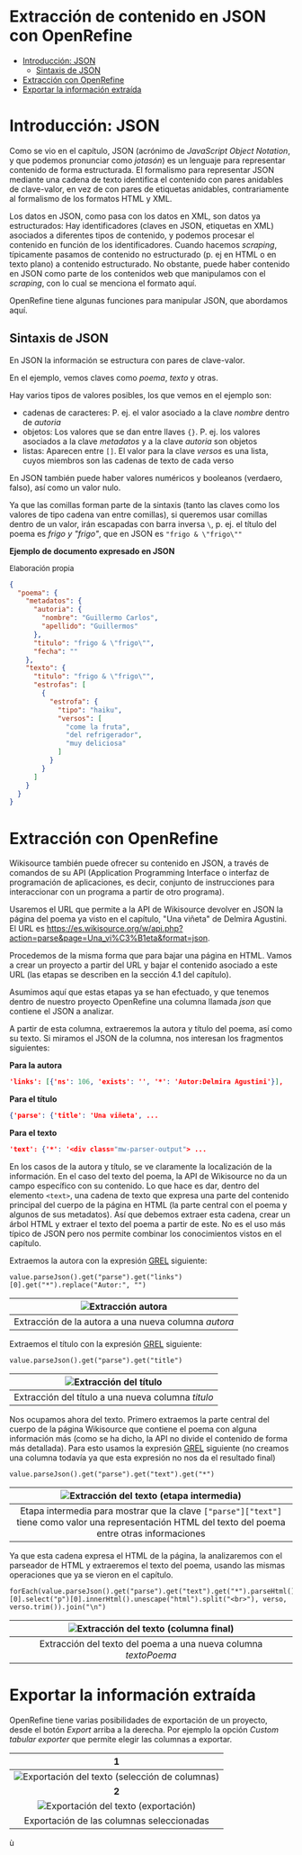 # Extracción de contenido en JSON con OpenRefine

- [Introducción: JSON](#s-intro)
  - [Sintaxis de JSON](#ss-sintaxis)
- [Extracción con OpenRefine](#s-manipular-xml)
- [Exportar la información extraída](#s-guardar)

<a name="s-intro"></a>

# Introducción: JSON

Como se vio en el capítulo, JSON (acrónimo de *JavaScript Object Notation*, y que podemos pronunciar como *jotasón*) es un lenguaje para representar contenido de forma estructurada. El formalismo para representar JSON mediante una cadena de texto identifica el contenido con pares anidables de clave-valor, en vez de con pares de etiquetas anidables, contrariamente al formalismo de los formatos HTML y XML.

Los datos en JSON, como pasa con los datos en XML, son datos ya estructurados: Hay identificadores (claves en JSON, etiquetas en XML) asociados a diferentes tipos de contenido, y podemos procesar el contenido en función de los identificadores. Cuando hacemos *scraping*, típicamente pasamos de contenido no estructurado (p. ej en HTML o en texto plano) a contenido estructurado. No obstante, puede haber contenido en JSON como parte de los contenidos web que manipulamos con el *scraping*, con lo cual se menciona el formato aquí. 

OpenRefine tiene algunas funciones para manipular JSON, que abordamos aquí. 

<a name="ss-sintaxis"></a>

## Sintaxis de JSON

En JSON la información se estructura con pares de clave-valor.

En el ejemplo, vemos claves como *poema*, *texto* y otras.

Hay varios tipos de valores posibles, los que vemos en el ejemplo son:

- cadenas de caracteres: P. ej. el valor asociado a la clave *nombre* dentro de *autoria*
- objetos: Los valores que se dan entre llaves `{}`. P. ej. los valores asociados a la clave *metadatos* y a la clave *autoria* son objetos
- listas: Aparecen entre `[]`. El valor para la clave *versos* es una lista, cuyos miembros son las cadenas de texto de cada verso

En JSON también puede haber valores numéricos y booleanos (verdaero, falso), así como un valor nulo.

Ya que las comillas forman parte de la sintaxis (tanto las claves como los valores de tipo cadena van entre comillas), si queremos usar comillas dentro de un valor, irán escapadas con barra inversa `\`, p. ej. el título del poema es *frigo y "frigo"*, que en JSON es `"frigo & \"frigo\""`

<a name="frag-ejemplo-json"></a>

**Ejemplo de documento expresado en JSON**
<html><span style="font-size:small">Elaboración propia</span></html>

```json
{
  "poema": {
    "metadatos": {
      "autoria": {
        "nombre": "Guillermo Carlos",
        "apellido": "Guillermos"
      },
      "titulo": "frigo & \"frigo\"",
      "fecha": ""
    },
    "texto": {
      "titulo": "frigo & \"frigo\"",
      "estrofas": [
        {
          "estrofa": {
            "tipo": "haiku",
            "versos": [
              "come la fruta",
              "del refrigerador",
              "muy deliciosa"
            ]
          }
        }
      ]
    }
  }
}

```

<a name="s-manipular-xml"></a>

# Extracción con OpenRefine

Wikisource también puede ofrecer su contenido en JSON, a través de comandos de su API (Application Programming Interface o interfaz de programación de aplicaciones, es decir, conjunto de instrucciones para interaccionar con un programa a partir de otro programa).

Usaremos el URL que permite a la API de Wikisource devolver en JSON la página del poema ya visto en el capítulo, "Una viñeta" de Delmira Agustini. El URL es https://es.wikisource.org/w/api.php?action=parse&page=Una_vi%C3%B1eta&format=json.

Procedemos de la misma forma que para bajar una página en HTML. Vamos a crear un proyecto a partir del URL y bajar el contenido asociado a este URL (las etapas se describen en la sección 4.1 del capítulo).

Asumimos aquí que estas etapas ya se han efectuado, y que tenemos dentro de nuestro proyecto OpenRefine una columna llamada *json* que contiene el JSON a analizar.

A partir de esta columna, extraeremos la autora y título del poema, así como su texto. Si miramos el JSON de la columna, nos interesan los fragmentos siguientes:

**Para la autora**

```json
'links': [{'ns': 106, 'exists': '', '*': 'Autor:Delmira Agustini'}],
```

**Para el título**

```json
{'parse': {'title': 'Una viñeta', ...
```

**Para el texto**
```json
'text': {'*': '<div class="mw-parser-output"> ...
```

En los casos de la autora y título, se ve claramente la localización de la información. En el caso del texto del poema, la API de Wikisource no da un campo específico con su contenido. Lo que hace es dar, dentro del elemento `<text>`, una cadena de texto que expresa una parte del contenido principal del cuerpo de la página en HTML (la parte central con el poema y algunos de sus metadatos). Así que debemos extraer esta cadena, crear un árbol HTML y extraer el texto del poema a partir de este. No es el uso más típico de JSON pero nos permite combinar los conocimientos vistos en el capítulo.

<a name="sss-metadatos"></a>

Extraemos la autora con la expresión [GREL](https://docs.openrefine.org/manual/grelfunctions) siguiente:

```
value.parseJson().get("parse").get("links")[0].get("*").replace("Autor:", "")
```

| ![Extracción autora](./img/01_json_02_autora.png) | 
|:--:| 
| Extracción de la autora a una nueva columna *autora* |


Extraemos el título con la expresión [GREL](https://docs.openrefine.org/manual/grelfunctions) siguiente:

```
value.parseJson().get("parse").get("title")
```

| ![Extracción del título](./img/01_json_03_title.png) | 
|:--:| 
| Extracción del título a una nueva columna *titulo* |

Nos ocupamos ahora del texto. Primero extraemos la parte central del cuerpo de la página Wikisource que contiene el poema con alguna información más (como se ha dicho, la API no divide el contenido de forma más detallada). Para esto usamos la expresión [GREL](https://docs.openrefine.org/manual/grelfunctions) siguiente (no creamos una columna todavía ya que esta expresión no nos da el resultado final)

```
value.parseJson().get("parse").get("text").get("*")
```

| ![Extracción del texto (etapa intermedia)](./img/01_json_04_json-text-from-json.png) | 
|:--:| 
| Etapa intermedia para mostrar que la clave `["parse"]["text"]` tiene como valor una representación HTML del texto del poema entre otras informaciones |


<!-- %TODO explain .ownText() -->

Ya que esta cadena expresa el HTML de la página, la analizaremos con el parseador de HTML y extraeremos el texto del poema, usando las mismas operaciones que ya se vieron en el capítulo.

```
forEach(value.parseJson().get("parse").get("text").get("*").parseHtml().select("div[class=poem]")[0].select("p")[0].innerHtml().unescape("html").split("<br>"), verso, verso.trim()).join("\n")
```

| ![Extracción del texto (columna final)](./img/01_json_05_texto-poema.png) | 
|:--:| 
| Extracción del texto del poema a una nueva columna *textoPoema* |

<a name="s-guardar"></a>

# Exportar la información extraída

OpenRefine tiene varias posibilidades de exportación de un proyecto, desde el botón *Export* arriba a la derecha. Por ejemplo la opción *Custom tabular exporter* que permite elegir las columnas a exportar. 

|1|
|:--:|
| ![Exportación del texto (selección de columnas)](./img/01_json_06_exportacion-1.png) | 
|**2**| 
| ![Exportación del texto (exportación)](./img/01_json_06_exportacion-2.png) |
| Exportación de las columnas seleccionadas |

ù
<html>
<!--
0.Create project
1.Create column json at index 1 by fetching URLs based on column Column 1 using expression grel:value
2.Create new column titulo based on column json by filling 1 rows with grel:value.parseJson().get("parse").get("title")
3.Create new column autora2 based on column json by filling 1 rows with grel:value.parseJson().get("parse").get("links")[0].get("*").replace("Autor:", "")
4.Rename column autora2 to autora
5.Create new column textoPoema based on column json by filling 1 rows with grel:forEach(value.parseJson().get("parse").get("text").get("*").parseHtml().select("div[class=poem]")[0].select("p")[0].innerHtml().unescape("html").split("<br>"), verso, verso.trim()).join("\n")
-->
</html>
